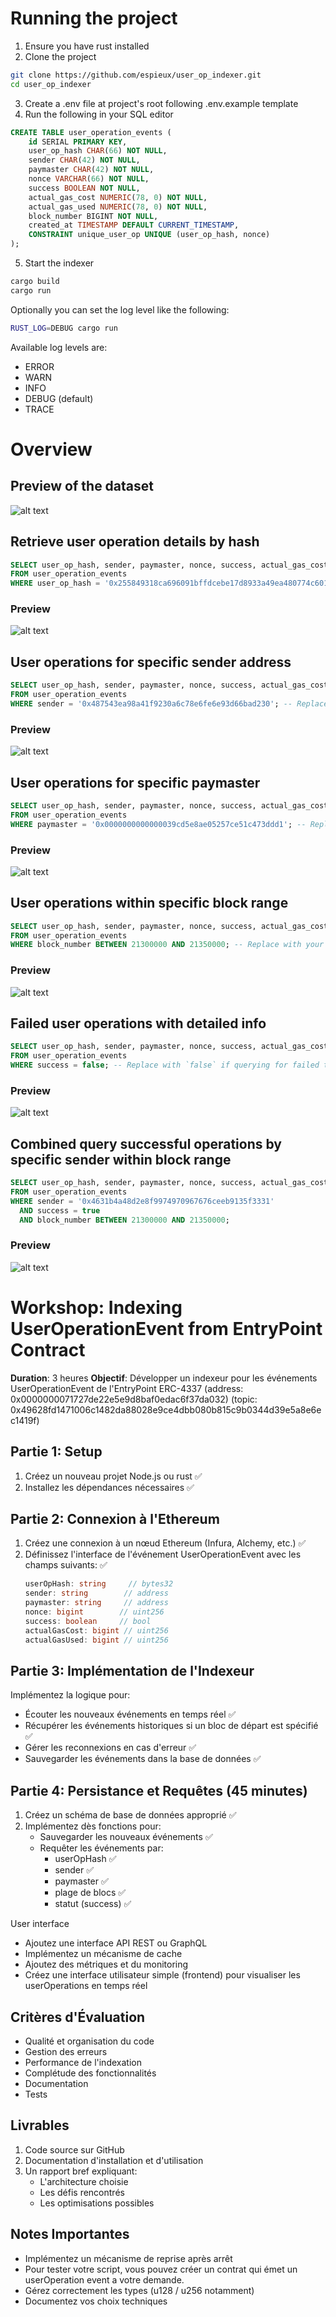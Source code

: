# Running the project
1. Ensure you have rust installed
2. Clone the project
```bash
git clone https://github.com/espieux/user_op_indexer.git
cd user_op_indexer
```
3. Create a .env file at project's root following .env.example template
4. Run the following in your SQL editor
```SQL
CREATE TABLE user_operation_events (
    id SERIAL PRIMARY KEY,                           
    user_op_hash CHAR(66) NOT NULL,                  
    sender CHAR(42) NOT NULL,                        
    paymaster CHAR(42) NOT NULL,                    
    nonce VARCHAR(66) NOT NULL,                   
    success BOOLEAN NOT NULL,                        
    actual_gas_cost NUMERIC(78, 0) NOT NULL,         
    actual_gas_used NUMERIC(78, 0) NOT NULL,         
    block_number BIGINT NOT NULL,                    
    created_at TIMESTAMP DEFAULT CURRENT_TIMESTAMP,  
    CONSTRAINT unique_user_op UNIQUE (user_op_hash, nonce) 
);
```
5. Start the indexer
```bash
cargo build
cargo run
```
Optionally you can set the log level like the following:
```bash
RUST_LOG=DEBUG cargo run
```
Available log levels are:
-  ERROR
-  WARN
-  INFO
-  DEBUG (default)
-  TRACE

# Overview
## Preview of the dataset
![alt text](./assets/image.png)
## Retrieve user operation details by hash
```SQL
SELECT user_op_hash, sender, paymaster, nonce, success, actual_gas_cost, actual_gas_used, block_number
FROM user_operation_events
WHERE user_op_hash = '0x255849318ca696091bffdcebe17d8933a49ea480774c6014484ae2c192cf4959'; -- Replace with the actual userOpHash
```
### Preview
![alt text](./assets/image-1.png)
## User operations for specific sender address
```SQL
SELECT user_op_hash, sender, paymaster, nonce, success, actual_gas_cost, actual_gas_used, block_number
FROM user_operation_events
WHERE sender = '0x487543ea98a41f9230a6c78e6fe6e93d66bad230'; -- Replace with the actual sender address
```
### Preview
![alt text](./assets/image-2.png)
## User operations for specific paymaster
```SQL
SELECT user_op_hash, sender, paymaster, nonce, success, actual_gas_cost, actual_gas_used, block_number
FROM user_operation_events
WHERE paymaster = '0x0000000000000039cd5e8ae05257ce51c473ddd1'; -- Replace with the actual paymaster address
```
### Preview
![alt text](./assets/image-3.png)
## User operations within specific block range
```SQL
SELECT user_op_hash, sender, paymaster, nonce, success, actual_gas_cost, actual_gas_used, block_number
FROM user_operation_events
WHERE block_number BETWEEN 21300000 AND 21350000; -- Replace with your desired block range
```
### Preview
![alt text](./assets/image-4.png)
## Failed user operations with detailed info
```SQL
SELECT user_op_hash, sender, paymaster, nonce, success, actual_gas_cost, actual_gas_used, block_number
FROM user_operation_events
WHERE success = false; -- Replace with `false` if querying for failed transactions
```
### Preview
![alt text](./assets/image-5.png)
## Combined query successful operations by specific sender within block range
```SQL
SELECT user_op_hash, sender, paymaster, nonce, success, actual_gas_cost, actual_gas_used, block_number
FROM user_operation_events
WHERE sender = '0x4631b4a48d2e8f9974970967676ceeb9135f3331'
  AND success = true
  AND block_number BETWEEN 21300000 AND 21350000;
```
### Preview
![alt text](./assets/image-6.png)
# Workshop: Indexing UserOperationEvent from EntryPoint Contract
**Duration**: 3 heures
**Objectif**: Développer un indexeur pour les événements UserOperationEvent de l'EntryPoint ERC-4337 (address: 0x0000000071727de22e5e9d8baf0edac6f37da032)  (topic: 0x49628fd1471006c1482da88028e9ce4dbb080b815c9b0344d39e5a8e6ec1419f)

## Partie 1: Setup 
1. Créez un nouveau projet Node.js ou rust ✅
2. Installez les dépendances nécessaires ✅

## Partie 2: Connexion à l'Ethereum
1. Créez une connexion à un nœud Ethereum (Infura, Alchemy, etc.) ✅
2. Définissez l'interface de l'événement UserOperationEvent avec les champs suivants: ✅
   ```typescript
   userOpHash: string     // bytes32
   sender: string        // address
   paymaster: string     // address
   nonce: bigint        // uint256
   success: boolean     // bool
   actualGasCost: bigint // uint256
   actualGasUsed: bigint // uint256
   ```

## Partie 3: Implémentation de l'Indexeur 
Implémentez la logique pour:
   - Écouter les nouveaux événements en temps réel ✅
   - Récupérer les événements historiques si un bloc de départ est spécifié ✅
   - Gérer les reconnexions en cas d'erreur ✅
   - Sauvegarder les événements dans la base de données ✅

## Partie 4: Persistance et Requêtes (45 minutes)
1. Créez un schéma de base de données approprié ✅
2. Implémentez dès fonctions pour:
   - Sauvegarder les nouveaux événements ✅
   - Requêter les événements par:
     - userOpHash ✅
     - sender ✅
     - paymaster ✅
     - plage de blocs ✅
     - statut (success) ✅

User interface
- Ajoutez une interface API REST ou GraphQL
- Implémentez un mécanisme de cache
- Ajoutez des métriques et du monitoring
- Créez une interface utilisateur simple (frontend) pour visualiser les userOperations en temps réel

## Critères d'Évaluation
- Qualité et organisation du code
- Gestion des erreurs
- Performance de l'indexation
- Complétude des fonctionnalités
- Documentation
- Tests

## Livrables
1. Code source sur GitHub
2. Documentation d'installation et d'utilisation
3. Un rapport bref expliquant:
   - L'architecture choisie
   - Les défis rencontrés
   - Les optimisations possibles

## Notes Importantes
- Implémentez un mécanisme de reprise après arrêt
- Pour tester votre script, vous pouvez créer un contrat qui émet un userOperation event a votre demande.   
- Gérez correctement les types (u128 / u256 notamment)
- Documentez vos choix techniques

